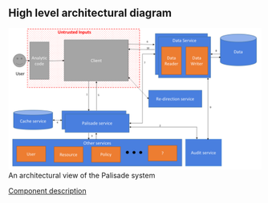 ## High level architectural diagram


![picture](../img/Palisade_high_level_architecture.png)  
An architectural view of the Palisade system

[Component description](component_descriptions.md)